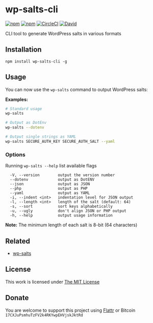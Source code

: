 # wp-salts-cli

[![npm](https://flat.badgen.net/npm/license/wp-salts-cli)](https://www.npmjs.org/package/wp-salts-cli)
[![npm](https://flat.badgen.net/npm/v/wp-salts-cli)](https://www.npmjs.org/package/wp-salts-cli)
[![CircleCI](https://flat.badgen.net/circleci/github/idleberg/node-wp-salts-cli)](https://circleci.com/gh/idleberg/node-wp-salts-cli)
[![David](https://flat.badgen.net/david/dep/idleberg/node-wp-salts-cli)](https://david-dm.org/idleberg/node-wp-salts-cli)

CLI tool to generate WordPress salts in various formats

## Installation

`npm install wp-salts-cli -g`

## Usage

You can now use the `wp-salts` command to output WordPress salts:

**Examples:**

```sh
# Standard usage
wp-salts

# Output as DotEnv
wp-salts --dotenv

# Output single strings as YAML
wp-salts SECURE_AUTH_KEY SECURE_AUTH_SALT --yaml
```

### Options

Running `wp-salts --help` list available flags

```
  -V, --version        output the version number
  --dotenv             output as DotENV
  --json               output as JSON
  --php                output as PHP
  --yaml               output as YAML
  -i, --indent <int>   indentation level for JSON output
  -l, --length <int>   length of the salt (default: 64)
  -s, --sort           sort keys alphabetically
  -u, --ugly           don't align JSON or PHP output
  -h, --help           output usage information
```

**Note:** The minimum length of each salt is 8-bit (64 characters)

## Related

- [wp-salts](https://www.npmjs.org/package/wp-salts)

## License

This work is licensed under [The MIT License](https://opensource.org/licenses/MIT)

## Donate

You are welcome to support this project using [Flattr](https://flattr.com/submit/auto?user_id=idleberg&url=https://github.com/idleberg/node-wp-salts-cli) or Bitcoin `17CXJuPsmhuTzFV2k4RKYwpEHVjskJktRd`
